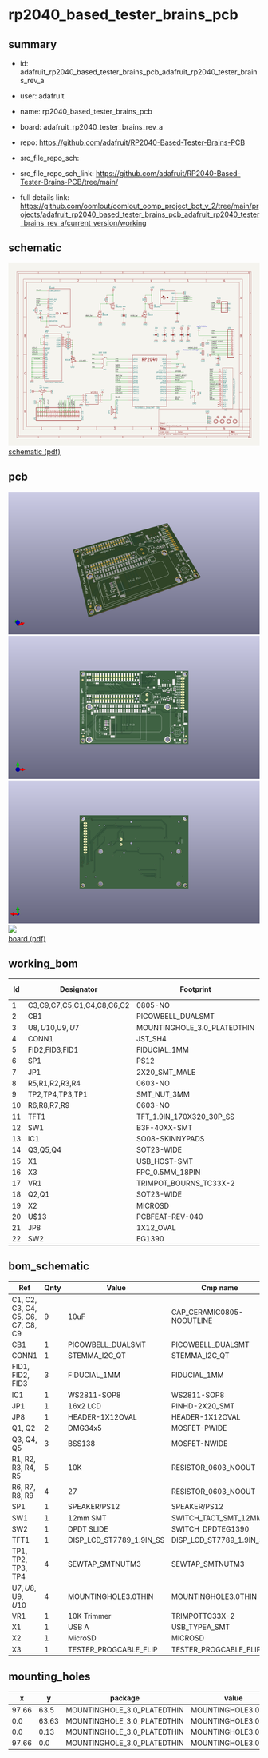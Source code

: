 # rp2040_based_tester_brains_pcb
 
## summary 
* id: adafruit_rp2040_based_tester_brains_pcb_adafruit_rp2040_tester_brains_rev_a
* user: adafruit
* name: rp2040_based_tester_brains_pcb
* board: adafruit_rp2040_tester_brains_rev_a
* repo: https://github.com/adafruit/RP2040-Based-Tester-Brains-PCB



* src_file_repo_sch: 
* src_file_repo_sch_link: https://github.com/adafruit/RP2040-Based-Tester-Brains-PCB/tree/main/
* full details link: https://github.com/oomlout/oomlout_oomp_project_bot_v_2/tree/main/projects/adafruit_rp2040_based_tester_brains_pcb_adafruit_rp2040_tester_brains_rev_a/current_version/working  

## schematic  
![](working_schematic_600.png)  
[schematic (pdf)](working_schematic.pdf) 






















## pcb  
![](working_3d_600.png) 
![](working_3d_front_600.png)  
![](working_3d_back_600.png)  
![](working_600.png)  
[board (pdf)](working.pdf)  

## working_bom
| Id | Designator | Footprint | Quantity | Designation | Supplier and ref |  | None | 
| --- | --- | --- | --- | --- | --- | --- | --- | 
| 1 | C3,C9,C7,C5,C1,C4,C8,C6,C2 | 0805-NO | 9 | 10uF |  |  | [''] | 
| 2 | CB1 | PICOWBELL_DUALSMT | 1 | PICOWBELL_DUALSMT |  |  | [''] | 
| 3 | U$8,U$10,U$9,U$7 | MOUNTINGHOLE_3.0_PLATEDTHIN | 4 | MOUNTINGHOLE3.0THIN |  |  | [''] | 
| 4 | CONN1 | JST_SH4 | 1 | STEMMA_I2C_QT |  |  | [''] | 
| 5 | FID2,FID3,FID1 | FIDUCIAL_1MM | 3 | FIDUCIAL_1MM |  |  | [''] | 
| 6 | SP1 | PS12 | 1 | SPEAKER/PS12 |  |  | [''] | 
| 7 | JP1 | 2X20_SMT_MALE | 1 | 16x2 LCD |  |  | [''] | 
| 8 | R5,R1,R2,R3,R4 | 0603-NO | 5 | 10K |  |  | [''] | 
| 9 | TP2,TP4,TP3,TP1 | SMT_NUT_3MM | 4 | SEWTAP_SMTNUTM3 |  |  | [''] | 
| 10 | R6,R8,R7,R9 | 0603-NO | 4 | 27 |  |  | [''] | 
| 11 | TFT1 | TFT_1.9IN_170X320_30P_SS | 1 | DISP_LCD_ST7789_1.9IN_SS |  |  | [''] | 
| 12 | SW1 | B3F-40XX-SMT | 1 | 12mm SMT |  |  | [''] | 
| 13 | IC1 | SO08-SKINNYPADS | 1 | WS2811-SOP8 |  |  | [''] | 
| 14 | Q3,Q5,Q4 | SOT23-WIDE | 3 | BSS138 |  |  | [''] | 
| 15 | X1 | USB_HOST-SMT | 1 | USB A |  |  | [''] | 
| 16 | X3 | FPC_0.5MM_18PIN | 1 | TESTER_PROGCABLE_FLIP |  |  | [''] | 
| 17 | VR1 | TRIMPOT_BOURNS_TC33X-2 | 1 | 10K Trimmer |  |  | [''] | 
| 18 | Q2,Q1 | SOT23-WIDE | 2 | DMG34x5 |  |  | [''] | 
| 19 | X2 | MICROSD | 1 | MicroSD |  |  | [''] | 
| 20 | U$13 | PCBFEAT-REV-040 | 1 |  |  |  | [''] | 
| 21 | JP8 | 1X12_OVAL | 1 |  |  |  | [''] | 
| 22 | SW2 | EG1390 | 1 | DPDT SLIDE |  |  | [''] | 


## bom_schematic
| Ref | Qnty | Value | Cmp name | Footprint | Description | Vendor | DNP | 
| --- | --- | --- | --- | --- | --- | --- | --- | 
| C1, C2, C3, C4, C5, C6, C7, C8, C9 | 9 | 10uF | CAP_CERAMIC0805-NOOUTLINE | working:0805-NO |  |  |  | 
| CB1 | 1 | PICOWBELL_DUALSMT | PICOWBELL_DUALSMT | working:PICOWBELL_DUALSMT |  |  |  | 
| CONN1 | 1 | STEMMA_I2C_QT | STEMMA_I2C_QT | working:JST_SH4 |  |  |  | 
| FID1, FID2, FID3 | 3 | FIDUCIAL_1MM | FIDUCIAL_1MM | working:FIDUCIAL_1MM |  |  |  | 
| IC1 | 1 | WS2811-SOP8 | WS2811-SOP8 | working:SO08-SKINNYPADS |  |  |  | 
| JP1 | 1 | 16x2 LCD | PINHD-2X20_SMT | working:2X20_SMT_MALE |  |  |  | 
| JP8 | 1 | HEADER-1X12OVAL | HEADER-1X12OVAL | working:1X12_OVAL |  |  |  | 
| Q1, Q2 | 2 | DMG34x5 | MOSFET-PWIDE | working:SOT23-WIDE |  |  |  | 
| Q3, Q4, Q5 | 3 | BSS138 | MOSFET-NWIDE | working:SOT23-WIDE |  |  |  | 
| R1, R2, R3, R4, R5 | 5 | 10K | RESISTOR_0603_NOOUT | working:0603-NO |  |  |  | 
| R6, R7, R8, R9 | 4 | 27 | RESISTOR_0603_NOOUT | working:0603-NO |  |  |  | 
| SP1 | 1 | SPEAKER/PS12 | SPEAKER/PS12 | working:PS12 |  |  |  | 
| SW1 | 1 | 12mm SMT | SWITCH_TACT_SMT_12MM | working:B3F-40XX-SMT |  |  |  | 
| SW2 | 1 | DPDT SLIDE | SWITCH_DPDTEG1390 | working:EG1390 |  |  |  | 
| TFT1 | 1 | DISP_LCD_ST7789_1.9IN_SS | DISP_LCD_ST7789_1.9IN_SS | working:TFT_1.9IN_170X320_30P_SS |  |  |  | 
| TP1, TP2, TP3, TP4 | 4 | SEWTAP_SMTNUTM3 | SEWTAP_SMTNUTM3 | working:SMT_NUT_3MM |  |  |  | 
| U$7, U$8, U$9, U$10 | 4 | MOUNTINGHOLE3.0THIN | MOUNTINGHOLE3.0THIN | working:MOUNTINGHOLE_3.0_PLATEDTHIN |  |  |  | 
| VR1 | 1 | 10K Trimmer | TRIMPOTTC33X-2 | working:TRIMPOT_BOURNS_TC33X-2 |  |  |  | 
| X1 | 1 | USB A | USB_TYPEA_SMT | working:USB_HOST-SMT |  |  |  | 
| X2 | 1 | MicroSD | MICROSD | working:MICROSD |  |  |  | 
| X3 | 1 | TESTER_PROGCABLE_FLIP | TESTER_PROGCABLE_FLIP | working:FPC_0.5MM_18PIN |  |  |  | 


## mounting_holes
| x | y | package | value | ref | size | 
| --- | --- | --- | --- | --- | --- | 
| 97.66 | 63.5 | MOUNTINGHOLE_3.0_PLATEDTHIN | MOUNTINGHOLE3.0THIN | U$7 | m3 | 
| 0.0 | 63.63 | MOUNTINGHOLE_3.0_PLATEDTHIN | MOUNTINGHOLE3.0THIN | U$8 | m3 | 
| 0.0 | 0.13 | MOUNTINGHOLE_3.0_PLATEDTHIN | MOUNTINGHOLE3.0THIN | U$9 | m3 | 
| 97.66 | 0.0 | MOUNTINGHOLE_3.0_PLATEDTHIN | MOUNTINGHOLE3.0THIN | U$10 | m3 | 


